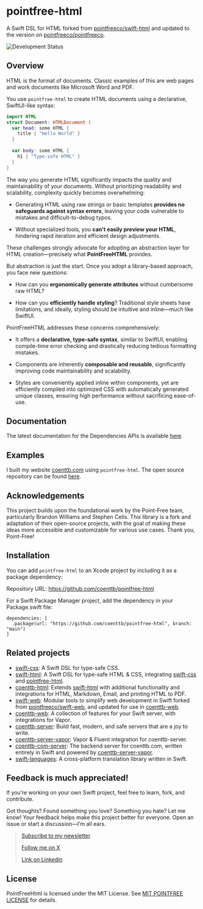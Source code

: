 # pointfree-html

A Swift DSL for HTML forked from [pointfreeco/swift-html](https://www.github.com/pointfreeco/swift-html) and updated to the version on [pointfreeco/pointfreeco](https://github.com/pointfreeco/pointfreeco).

![Development Status](https://img.shields.io/badge/status-active--development-blue.svg)

## Overview

HTML is the format of documents. Classic examples of this are web pages and work documents like Microsoft Word and PDF. 

You use `pointfree-html` to create HTML documents using a declarative, SwiftUI-like syntax:

```swift
import HTML
struct Document: HTMLDocument {
  var head: some HTML {
    title { "Hello World" }
  }
  
  var body: some HTML {
    h1 { "Type-safe HTML" }
  }
}
```

The way you generate HTML significantly impacts the quality and maintainability of your documents. Without prioritizing readability and scalability, complexity quickly becomes overwhelming:

  * Generating HTML using raw strings or basic templates **provides no safeguards against syntax errors**, leaving your code vulnerable to mistakes and difficult-to-debug typos.
  
  * Without specialized tools, you **can't easily preview your HTML**, hindering rapid iteration and efficient design adjustments.

These challenges strongly advocate for adopting an abstraction layer for HTML creation—precisely what **PointFreeHTML** provides.

But abstraction is just the start. Once you adopt a library-based approach, you face new questions:

  * How can you **ergonomically generate attributes** without cumbersome raw HTML?

  * How can you **efficiently handle styling**? Traditional style sheets have limitations, and ideally, styling should be intuitive and inline—much like SwiftUI.

PointFreeHTML addresses these concerns comprehensively:

  * It offers a **declarative, type-safe syntax**, similar to SwiftUI, enabling compile-time error checking and drastically reducing tedious formatting mistakes.
  
  * Components are inherently **composable and reusable**, significantly improving code maintainability and scalability.

  * Styles are conveniently applied inline within components, yet are efficiently compiled into optimized CSS with automatically generated unique classes, ensuring high performance without sacrificing ease-of-use.

## Documentation

The latest documentation for the Dependencies APIs is available [here](https://swiftpackageindex.com/coenttb/pointfree-html/main/documentation/pointfreehtml).

## Examples

I built my website [coenttb.com](https://coenttb.com) using `pointfree-html`. The open source repository can be found [here](https://github.com/coenttb/coenttb-com-server).

## Acknowledgements

This project builds upon the foundational work by the Point-Free team, particularly Brandon Williams and Stephen Celis. This library is a fork and adaptation of their open-source projects, with the goal of making these ideas more accessible and customizable for various use cases. Thank you, Point-Free!

## Installation

You can add `pointfree-html` to an Xcode project by including it as a package dependency:

Repository URL: https://github.com/coenttb/pointfree-html

For a Swift Package Manager project, add the dependency in your Package.swift file:
```
dependencies: [
  .package(url: "https://github.com/coenttb/pointfree-html", branch: "main")
]
```

## Related projects

* [swift-css](https://www.github.com/coenttb/swift-css): A Swift DSL for type-safe CSS.
* [swift-html](https://www.github.com/coenttb/swift-html): A Swift DSL for type-safe HTML & CSS, integrating [swift-css](https://www.github.com/coenttb/swift-css) and [pointfree-html](https://www.github.com/coenttb/pointfree-html).
* [coenttb-html](https://www.github.com/coenttb/coenttb-html): Extends [swift-html](https://www.github.com/coenttb/swift-html) with additional functionality and integrations for HTML, Markdown, Email, and printing HTML to PDF.
* [swift-web](https://www.github.com/coenttb/swift-web): Modular tools to simplify web development in Swift forked from  [pointfreeco/swift-web](https://www.github.com/pointfreeco/swift-web), and updated for use in [coenttb-web](https://www.github.com/coenttb/coenttb-web).
* [coenttb-web](https://www.github.com/coenttb/coenttb-web): A collection of features for your Swift server, with integrations for Vapor.
* [coenttb-server](https://www.github.com/coenttb/coenttb-server): Build fast, modern, and safe servers that are a joy to write.
* [coenttb-server-vapor](https://www.github.com/coenttb/coenttb-server-vapor): Vapor & Fluent integration for coenttb-server.
* [coenttb-com-server](https://www.github.com/coenttb/coenttb-com-server): The backend server for coenttb.com, written entirely in Swift and powered by [coenttb-server-vapor](https://www.github.com/coenttb/coenttb-server-vapor).
* [swift-languages](https://www.github.com/coenttb/swift-languages): A cross-platform translation library written in Swift.

## Feedback is much appreciated!

If you’re working on your own Swift project, feel free to learn, fork, and contribute.

Got thoughts? Found something you love? Something you hate? Let me know! Your feedback helps make this project better for everyone. Open an issue or start a discussion—I’m all ears.

> [Subscribe to my newsletter](http://coenttb.com/en/newsletter/subscribe)
>
> [Follow me on X](http://x.com/coenttb)
> 
> [Link on Linkedin](https://www.linkedin.com/in/tenthijeboonkkamp)

## License

PointFreeHtml is licensed under the MIT License. See [MIT POINTFREE LICENSE](MIT%20POINTFREE%20LICENSE) for details.

